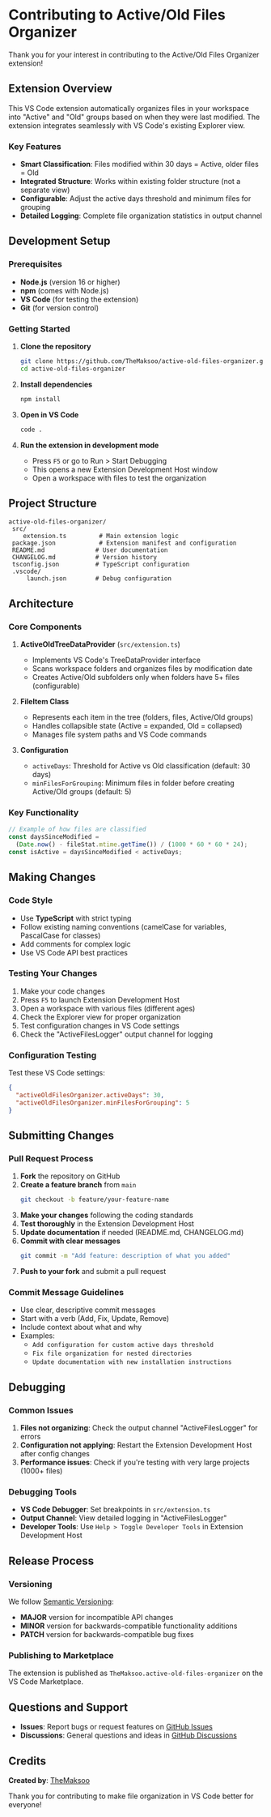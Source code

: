 ﻿# Contributing to Active/Old Files Organizer

Thank you for your interest in contributing to the Active/Old Files Organizer extension!

## Extension Overview

This VS Code extension automatically organizes files in your workspace into "Active" and "Old" groups based on when they were last modified. The extension integrates seamlessly with VS Code's existing Explorer view.

### Key Features

- **Smart Classification**: Files modified within 30 days = Active, older files = Old
- **Integrated Structure**: Works within existing folder structure (not a separate view)
- **Configurable**: Adjust the active days threshold and minimum files for grouping
- **Detailed Logging**: Complete file organization statistics in output channel

## Development Setup

### Prerequisites

- **Node.js** (version 16 or higher)
- **npm** (comes with Node.js)
- **VS Code** (for testing the extension)
- **Git** (for version control)

### Getting Started

1. **Clone the repository**

   ```bash
   git clone https://github.com/TheMaksoo/active-old-files-organizer.git
   cd active-old-files-organizer
   ```

2. **Install dependencies**

   ```bash
   npm install
   ```

3. **Open in VS Code**

   ```bash
   code .
   ```

4. **Run the extension in development mode**
   - Press `F5` or go to Run > Start Debugging
   - This opens a new Extension Development Host window
   - Open a workspace with files to test the organization

## Project Structure

```
active-old-files-organizer/
 src/
    extension.ts         # Main extension logic
 package.json            # Extension manifest and configuration
 README.md              # User documentation
 CHANGELOG.md           # Version history
 tsconfig.json          # TypeScript configuration
 .vscode/
     launch.json        # Debug configuration
```

## Architecture

### Core Components

1. **ActiveOldTreeDataProvider** (`src/extension.ts`)

   - Implements VS Code's TreeDataProvider<FileItem> interface
   - Scans workspace folders and organizes files by modification date
   - Creates Active/Old subfolders only when folders have 5+ files (configurable)

2. **FileItem Class**

   - Represents each item in the tree (folders, files, Active/Old groups)
   - Handles collapsible state (Active = expanded, Old = collapsed)
   - Manages file system paths and VS Code commands

3. **Configuration**
   - `activeDays`: Threshold for Active vs Old classification (default: 30 days)
   - `minFilesForGrouping`: Minimum files in folder before creating Active/Old groups (default: 5)

### Key Functionality

```typescript
// Example of how files are classified
const daysSinceModified =
  (Date.now() - fileStat.mtime.getTime()) / (1000 * 60 * 60 * 24);
const isActive = daysSinceModified < activeDays;
```

## Making Changes

### Code Style

- Use **TypeScript** with strict typing
- Follow existing naming conventions (camelCase for variables, PascalCase for classes)
- Add comments for complex logic
- Use VS Code API best practices

### Testing Your Changes

1. Make your code changes
2. Press `F5` to launch Extension Development Host
3. Open a workspace with various files (different ages)
4. Check the Explorer view for proper organization
5. Test configuration changes in VS Code settings
6. Check the "ActiveFilesLogger" output channel for logging

### Configuration Testing

Test these VS Code settings:

```json
{
  "activeOldFilesOrganizer.activeDays": 30,
  "activeOldFilesOrganizer.minFilesForGrouping": 5
}
```

## Submitting Changes

### Pull Request Process

1. **Fork** the repository on GitHub
2. **Create a feature branch** from `main`
   ```bash
   git checkout -b feature/your-feature-name
   ```
3. **Make your changes** following the coding standards
4. **Test thoroughly** in the Extension Development Host
5. **Update documentation** if needed (README.md, CHANGELOG.md)
6. **Commit with clear messages**
   ```bash
   git commit -m "Add feature: description of what you added"
   ```
7. **Push to your fork** and submit a pull request

### Commit Message Guidelines

- Use clear, descriptive commit messages
- Start with a verb (Add, Fix, Update, Remove)
- Include context about what and why
- Examples:
  - `Add configuration for custom active days threshold`
  - `Fix file organization for nested directories`
  - `Update documentation with new installation instructions`

## Debugging

### Common Issues

1. **Files not organizing**: Check the output channel "ActiveFilesLogger" for errors
2. **Configuration not applying**: Restart the Extension Development Host after config changes
3. **Performance issues**: Check if you're testing with very large projects (1000+ files)

### Debugging Tools

- **VS Code Debugger**: Set breakpoints in `src/extension.ts`
- **Output Channel**: View detailed logging in "ActiveFilesLogger"
- **Developer Tools**: Use `Help > Toggle Developer Tools` in Extension Development Host

## Release Process

### Versioning

We follow [Semantic Versioning](https://semver.org/):

- **MAJOR** version for incompatible API changes
- **MINOR** version for backwards-compatible functionality additions
- **PATCH** version for backwards-compatible bug fixes

### Publishing to Marketplace

The extension is published as `TheMaksoo.active-old-files-organizer` on the VS Code Marketplace.

## Questions and Support

- **Issues**: Report bugs or request features on [GitHub Issues](https://github.com/TheMaksoo/active-old-files-organizer/issues)
- **Discussions**: General questions and ideas in [GitHub Discussions](https://github.com/TheMaksoo/active-old-files-organizer/discussions)

## Credits

**Created by**: [TheMaksoo](https://github.com/TheMaksoo)

Thank you for contributing to make file organization in VS Code better for everyone!
